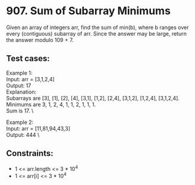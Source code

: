 # 907. Sum of Subarray Minimums

Given an array of integers arr, find the sum of min(b), where b ranges over every (contiguous) subarray of arr. Since the answer may be large, return the answer modulo 109 + 7.

## Test cases:

Example 1: \
Input: arr = [3,1,2,4] \
Output: 17 \
Explanation: \
Subarrays are [3], [1], [2], [4], [3,1], [1,2], [2,4], [3,1,2], [1,2,4], [3,1,2,4]. \
Minimums are 3, 1, 2, 4, 1, 1, 2, 1, 1, 1. \
Sum is 17. \

Example 2: \
Input: arr = [11,81,94,43,3] \
Output: 444 \

## Constraints:

- 1 <= arr.length <= 3 \* 10<sup>4</sup>
- 1 <= arr[i] <= 3 \* 10<sup>4</sup>
